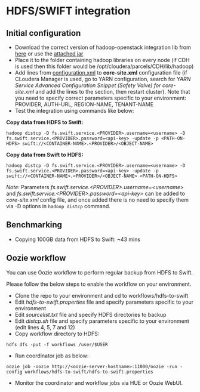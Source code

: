 # HDFS/SWIFT integration

## Initial configuration

* Download the correct version of hadoop-openstack integration lib from [here](http://grepcode.com/project/repository.cloudera.com/content/repositories/releases/org.apache.hadoop/hadoop-openstack/) or use the [attached jar](hadoop-openstack-2.6.0-cdh5.5.1.jar)
* Place it to the folder containing hadoop libraries on every node (if CDH is used then this folder would be /opt/cloudera/parcels/CDH/lib/hadoop)
* Add lines from [configuration.xml](configuration.xml) to **core-site.xml** configuration file (if CLoudera Manager is used, go to YARN configuration, search for _YARN Service Advanced Configuration Snippet (Safety Valve) for core-site.xml_ and add the lines to the section, then restart cluster). Note that you need to specify correct parameters specific to your environment: PROVIDER, AUTH-URL, REGION-NAME, TENANT-NAME
* Test the integration using commands like below:

**Copy data from HDFS to Swift:**

```
hadoop distcp -D fs.swift.service.<PROVIDER>.username=<username> -D fs.swift.service.<PROVIDER>.password=<api-key> -update -p <PATH-ON-HDFS> swift://<CONTAINER-NAME>.<PROVIDER>/<OBJECT-NAME>
```

**Copy data from Swift to HDFS:**

```
hadoop distcp -D fs.swift.service.<PROVIDER>.username=<username> -D fs.swift.service.<PROVIDER>.password=<api-key> -update -p swift://<CONTAINER-NAME>.<PROVIDER>/<OBJECT-NAME> <PATH-ON-HDFS> 
```

*Note:* Parameters _fs.swift.service.\<PROVIDER\>.username=\<username\>_ and _fs.swift.service.\<PROVIDER\>.password=\<api-key\>_ can be added to *core-site.xml* config file, and once added there is no need to specify them via -D options in `hadoop distcp` command.

## Benchmarking

* Copying 100GB data from HDFS to Swift: ~43 mins 

## Oozie workflow

You can use Oozie workflow to perform regular backup from HDFS to Swift. 

Please follow the below steps to enable the workflow on your environment.

* Clone the repo to your environment and cd to workflows/hdfs-to-swift
* Edit _hdfs-to-swift.properties_ file and specify parameters specific to your environment
* Edit _sourcelist.txt_ file and specify HDFS directories to backup
* Edit _distcp.sh_ file and specify parameters specific to your environment (edit lines 4, 5, 7 and 12)
* Copy workflow directory to HDFS:

```
hdfs dfs -put -f workflows /user/$USER
```

* Run coordinator job as below:

```
oozie job -oozie http://<oozie-server-hostname>:11000/oozie -run -config workflows/hdfs-to-swift/hdfs-to-swift.properties
```

* Monitor the coordinator and workflow jobs via HUE or Oozie WebUI.
